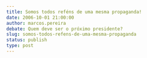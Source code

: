 ```yaml
---
title: Somos todos reféns de uma mesma propaganda!
date: 2006-10-01 21:00:00
author: marcos.pereira
debate: Quem deve ser o próximo presidente?
slug: somos-todos-refens-de-uma-mesma-propaganda
status: publish 
type: post
---
```



